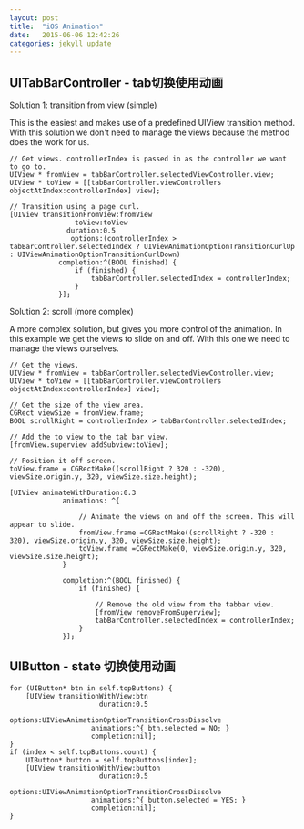 ```yaml
---
layout: post
title:  "iOS Animation"
date:   2015-06-06 12:42:26
categories: jekyll update
---
```


UITabBarController - tab切换使用动画
----------------------------------
Solution 1: transition from view (simple)

This is the easiest and makes use of a predefined UIView transition method. With this solution we don't need to manage the views because the method does the work for us.

	// Get views. controllerIndex is passed in as the controller we want to go to. 
	UIView * fromView = tabBarController.selectedViewController.view;
	UIView * toView = [[tabBarController.viewControllers objectAtIndex:controllerIndex] view];

	// Transition using a page curl.
	[UIView transitionFromView:fromView 
                    toView:toView 
                  duration:0.5 
                   options:(controllerIndex > tabBarController.selectedIndex ? UIViewAnimationOptionTransitionCurlUp : UIViewAnimationOptionTransitionCurlDown)
                completion:^(BOOL finished) {
                    if (finished) {
                        tabBarController.selectedIndex = controllerIndex;
                    }
                }];



Solution 2: scroll (more complex)

A more complex solution, but gives you more control of the animation. In this example we get the views to slide on and off. With this one we need to manage the views ourselves.

	// Get the views.
	UIView * fromView = tabBarController.selectedViewController.view;
	UIView * toView = [[tabBarController.viewControllers objectAtIndex:controllerIndex] view];

	// Get the size of the view area.
	CGRect viewSize = fromView.frame;
	BOOL scrollRight = controllerIndex > tabBarController.selectedIndex;

	// Add the to view to the tab bar view.
	[fromView.superview addSubview:toView];

	// Position it off screen.
	toView.frame = CGRectMake((scrollRight ? 320 : -320), viewSize.origin.y, 320, viewSize.size.height);

	[UIView animateWithDuration:0.3 
                 animations: ^{

                     // Animate the views on and off the screen. This will appear to slide.
                     fromView.frame =CGRectMake((scrollRight ? -320 : 320), viewSize.origin.y, 320, viewSize.size.height);
                     toView.frame =CGRectMake(0, viewSize.origin.y, 320, viewSize.size.height);
                 }

                 completion:^(BOOL finished) {
                     if (finished) {

                         // Remove the old view from the tabbar view.
                         [fromView removeFromSuperview];
                         tabBarController.selectedIndex = controllerIndex;                
                     }
                 }];

UIButton - state 切换使用动画
------------------------------
    for (UIButton* btn in self.topButtons) {
        [UIView transitionWithView:btn
                          duration:0.5
                           options:UIViewAnimationOptionTransitionCrossDissolve
                        animations:^{ btn.selected = NO; }
                        completion:nil];
    }
    if (index < self.topButtons.count) {
        UIButton* button = self.topButtons[index];
        [UIView transitionWithView:button
                          duration:0.5
                           options:UIViewAnimationOptionTransitionCrossDissolve
                        animations:^{ button.selected = YES; }
                        completion:nil];
    }



[jekyll]:      http://jekyllrb.com
[jekyll-gh]:   https://github.com/jekyll/jekyll
[jekyll-help]: https://github.com/jekyll/jekyll-help
